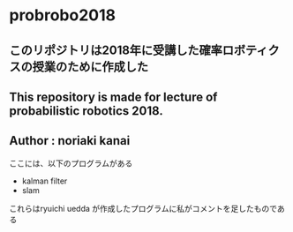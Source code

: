 # probrobo2018
## このリポジトリは2018年に受講した確率ロボティクスの授業のために作成した
## This repository is made for lecture of probabilistic robotics 2018.

Author : noriaki kanai
---

ここには、以下のプログラムがある
- kalman filter
- slam

これらはryuichi uedda が作成したプログラムに私がコメントを足したものである
